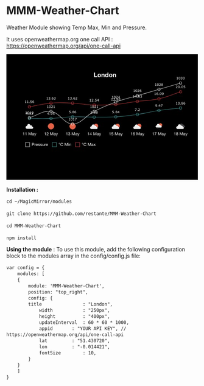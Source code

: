 # MMM-Weather-Chart
Weather Module showing Temp Max, Min and Pressure.

It uses openweathermap.org one call API : https://openweathermap.org/api/one-call-api

![screenshot](/images/screenshot.png)



**Installation :**

	cd ~/MagicMirror/modules
	
	git clone https://github.com/restante/MMM-Weather-Chart
	
	cd MMM-Weather-Chart
	
	npm install

**Using the module** :
To use this module, add the following configuration block to the modules array in the config/config.js file:



	var config = {
		modules: [
	    {
	        module: 'MMM-Weather-Chart',
	        position: "top_right",
	        config: {
		    title           	: "London",
	            width       	: "250px",
	            height      	: "400px",
	            updateInterval	: 60 * 60 * 1000,
	            appid		: "YOUR API KEY", // https://openweathermap.org/api/one-call-api
	            lat			: "51.430720",
	            lon			: "-0.014421",
	            fontSize		: 10,
	        }
	    }
	    ]
	}
